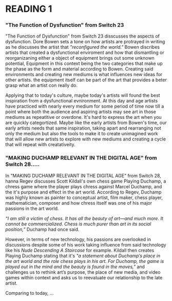 # READING 1

### "The Function of Dysfunction" from Switch 23

"The Function of Dysfunction" from Switch 23 disscusses the aspects of dysfunction. Dore Bowen sets a tone on how artists are protrayed in writing as he discusses the artist that *"reconfigured the world."* Bowen discribes artists that created a dysfunctional enviroment and how that dismantling or reorganizaning either a object of equipment brings out some unknown potential, Equipment in this context being the two categories that make up the phase as the form and material according to Bowen. Creating said environments and creating new mediums is what influences new ideas for other artists. the equipment itself can be part of the art that provides a beter grasp what an artist con really do. 

Applying that to today's culture, maybe today's artists will found the best inspiration from a dysfunctional evnironment. At this day and age artists have practiced with nearly every medium for some period of time now till a point where both the audience and aspiring artists may see art in those mediums as repeatitive or overdone. It's hard to express the art when you are quickly categortized. Maybe like the early artists from Bowen's time, our early artists needs that same inspiration, taking apart and rearranging not only the medium but also the tools to make it to create unimagined work that will allow new artists to explore with new mediums and creating a cycle that will repeat with creatativeity.  

### "MAKING DUCHAMP RELEVANT IN THE DIGITAL AGE" from Switch 28.....

In "MAKING DUCHAMP RELEVANT IN THE DIGITAL AGE" from Switch 28, hanna Regev discusses Scott Kildall's own chess game Playing Duchamp, a chress game where the player plays chress against Marcel Duchamp, and the it's purpose and effect in the art world. According to Regev, Duchamp was highly known as painter to conceptual artist, film maker, chess player, mathematician, composer and how chress itself was one of his major passions in the art world. 

*“I am still a victim of chess. It has all the beauty of art—and much more. It cannot be commercialized. Chess is much purer than art in its social position,”* Duchamp had once said. 

However, in terms of new technology, his passions are overlooked in discussions despite some of his work taking influence from said technology like his *Nude Descending A Staircase* for example. Kildall then creates Playing Duchamp stating that it's *"a statement about Duchamp’s place in the art world and the role chess plays in his art. For Duchamp, the game is played out in the mind and the beauty is found in the moves,"* and challenges us to rethink art’s purpose, the place of new media, and video games within context and asks us to reevaluate our relationship to the late artist.

Comparing to today, ...
